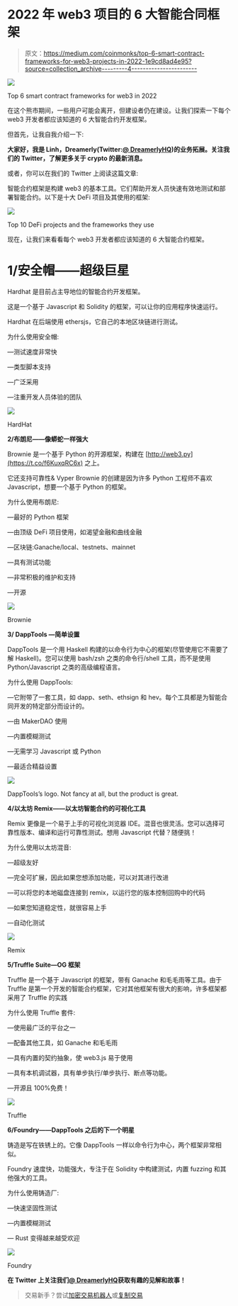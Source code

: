 # 2022 年 web3 项目的 6 大智能合同框架

> 原文：<https://medium.com/coinmonks/top-6-smart-contract-frameworks-for-web3-projects-in-2022-1e9cd8ad4e95?source=collection_archive---------4----------------------->

![](img/c1fcf4c692f6e90a0f009ab26356f34f.png)

Top 6 smart contract frameworks for web3 in 2022

在这个熊市期间，一些用户可能会离开，但建设者仍在建设。让我们探索一下每个 web3 开发者都应该知道的 6 大智能合约开发框架。

但首先，让我自我介绍一下:

**大家好，我是 Linh，Dreamerly(Twitter:**[**@ DreamerlyHQ**](https://twitter.com/DreamerlyHQ)**)的业务拓展。关注我们的 Twitter，了解更多关于 crypto 的最新消息。**

或者，你可以在我们的 Twitter 上阅读这篇文章:

智能合约框架是构建 web3 的基本工具。它们帮助开发人员快速有效地测试和部署智能合约。以下是十大 DeFi 项目及其使用的框架:

![](img/1b082833fdb8dcc69529eab668f32fa1.png)

Top 10 DeFi projects and the frameworks they use

现在，让我们来看看每个 web3 开发者都应该知道的 6 大智能合约框架。

# 1/安全帽——超级巨星

Hardhat 是目前占主导地位的智能合约开发框架。

这是一个基于 Javascript 和 Solidity 的框架，可以让你的应用程序快速运行。

Hardhat 在后端使用 ethersjs，它自己的本地区块链进行测试。

为什么使用安全帽:

—测试速度非常快

—类型脚本支持

—广泛采用

—注重开发人员体验的团队

![](img/866e1c3313ee9226d42d921638282794.png)

HardHat

**2/布朗尼——像蟒蛇一样强大**

Brownie 是一个基于 Python 的开源框架，构建在 [http://web3.py](https://t.co/f6KuxqRC6x) 之上。

它还支持可靠性& Vyper Brownie 的创建是因为许多 Python 工程师不喜欢 Javascript，想要一个基于 Python 的框架。

为什么使用布朗尼:

—最好的 Python 框架

—由顶级 DeFi 项目使用，如渴望金融和曲线金融

—区块链:Ganache/local、testnets、mainnet

—具有测试功能

—非常积极的维护和支持

—开源

![](img/1d92e0ddfe1ad29e0304a140de1e20bf.png)

Brownie

**3/ DappTools —简单设置**

DappTools 是一个用 Haskell 构建的以命令行为中心的框架(尽管使用它不需要了解 Haskell)。您可以使用 bash/zsh 之类的命令行/shell 工具，而不是使用 Python/Javascript 之类的高级编程语言。

为什么使用 DappTools:

—它附带了一套工具，如 dapp、seth、ethsign 和 hev。每个工具都是为智能合同开发的特定部分而设计的。

—由 MakerDAO 使用

—内置模糊测试

—无需学习 Javascript 或 Python

—最适合精益设置

![](img/b9e4ae38adb3a1accf0e8e5e629ec03c.png)

DappTools’s logo. Not fancy at all, but the product is great.

**4/以太坊 Remix——以太坊智能合约的可视化工具**

Remix 更像是一个易于上手的可视化浏览器 IDE。混音也很灵活。您可以选择可靠性版本、编译和运行可靠性测试。想用 Javascript 代替？随便挑！

为什么使用以太坊混音:

—超级友好

—完全可扩展，因此如果您想添加功能，可以对其进行改进

—可以将您的本地磁盘连接到 remix，以运行您的版本控制回购中的代码

—如果您知道稳定性，就很容易上手

—自动化测试

![](img/4ec82ae78fccea078a78bfb7855c6c2b.png)

Remix

**5/Truffle Suite—OG 框架**

Truffle 是一个基于 Javascript 的框架，带有 Ganache 和毛毛雨等工具。由于 Truffle 是第一个开发的智能合约框架，它对其他框架有很大的影响，许多框架都采用了 Truffle 的实践

为什么使用 Truffle 套件:

—使用最广泛的平台之一

—配备其他工具，如 Ganache 和毛毛雨

—具有内置的契约抽象，使 web3.js 易于使用

—具有本机调试器，具有单步执行/单步执行、断点等功能。

—开源且 100%免费！

![](img/5df3604074263e17bd41fd447e5df964.png)

Truffle

**6/Foundry——DappTools 之后的下一个明星**

铸造是写在铁锈上的。它像 DappTools 一样以命令行为中心，两个框架非常相似。

Foundry 速度快，功能强大，专注于在 Solidity 中构建测试，内置 fuzzing 和其他强大的工具。

为什么使用铸造厂:

—快速坚固性测试

—内置模糊测试

— Rust 变得越来越受欢迎

![](img/9ebcffab9fe56dc7cd7e134e8372a4e6.png)

Foundry

**在 Twitter 上关注我们**[**@ DreamerlyHQ**](https://twitter.com/DreamerlyHQ)**获取有趣的见解和故事！**

> 交易新手？尝试[加密交易机器人](/coinmonks/crypto-trading-bot-c2ffce8acb2a)或[复制交易](/coinmonks/top-10-crypto-copy-trading-platforms-for-beginners-d0c37c7d698c)